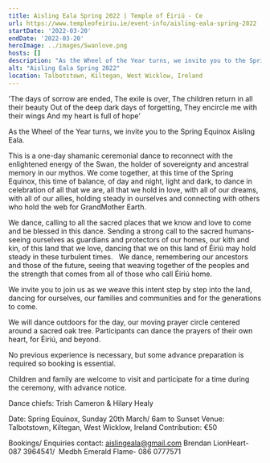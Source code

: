 ```yaml
---
title: Aisling Eala Spring 2022 | Temple of Éiriú - Ce
url: https://www.templeofeiriu.ie/event-info/aisling-eala-spring-2022
startDate: '2022-03-20'
endDate: '2022-03-20'
heroImage: ../images/Swanlove.png
hosts: []
description: "As the Wheel of the Year turns, we invite you to the Spring Equinox Aisling Eala. This is a one-day shamanic ceremonial dance to reconnect with the enlightened energy of the Swan, the holder of sovereignty and ancestral memory in our mythos."
alt: "Aisling Eala Spring 2022"
location: Talbotstown, Kiltegan, West Wicklow, Ireland
---
```


'The days of sorrow are ended, The exile is over, The children return in all their beauty Out of the deep dark days of forgetting, They encircle me with their wings And my heart is full of hope'

As the Wheel of the Year turns, we invite you to the Spring Equinox Aisling Eala.

This is a one-day shamanic ceremonial dance to reconnect with the enlightened energy of the Swan, the holder of sovereignty and ancestral memory in our mythos. We come together, at this time of the Spring Equinox, this time of balance, of day and night, light and dark, to dance in celebration of all that we are, all that we hold in love, with all of our dreams, with all of our allies, holding steady in ourselves and connecting with others who hold the web for GrandMother Earth.

We dance, calling to all the sacred places that we know and love to come and be blessed in this dance. Sending a strong call to the sacred humans- seeing ourselves as guardians and protectors of our homes, our kith and kin, of this land that we love, dancing that we on this land of Éiriú may hold steady in these turbulent times.   We dance, remembering our ancestors and those of the future, seeing that weaving together of the peoples and the strength that comes from all of those who call Éiriú home.

We invite you to join us as we weave this intent step by step into the land, dancing for ourselves, our families and communities and for the generations to come.

We will dance outdoors for the day, our moving prayer circle centered around a sacred oak tree. Participants can dance the prayers of their own heart, for Éiriú, and beyond.

No previous experience is necessary, but some advance preparation is required so booking is essential.

Children and family are welcome to visit and participate for a time during the ceremony, with advance notice.

Dance chiefs: Trish Cameron & Hilary Healy

Date: Spring Equinox, Sunday 20th March/ 6am to Sunset Venue: Talbotstown, Kiltegan, West Wicklow, Ireland Contribution: €50

Bookings/ Enquiries contact: aislingeala@gmail.com Brendan LionHeart- 087 3964541/  Medbh Emerald Flame- 086 0777571
